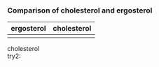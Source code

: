### Comparison of cholesterol and ergosterol

|ergosterol|cholesterol|
|-------|-----|
|<script type="text/javascript" src="https://chemapps.stolaf.edu/jmol/jmol.php?source=https://gr-jeannerat-unige.github.io/macrolide-antibiotics/data/ergosterol-3D.sdf&inline=1&width=350"></script>|<script type="text/javascript" src="https://chemapps.stolaf.edu/jmol/jmol.php?source=https://gr-jeannerat-unige.github.io/macrolide-antibiotics/data/cholesterol-3D.sdf&inline=1&width=350"></script>|


<div style='width:600px'>cholesterol <script>jmolCheckbox('spin on','spin off','spin on/off')</script></div>
<div style='width:600px'>try2:  <script>jmolButton("select atomno = 41;color [0,128,0]", "Highlight key difference with ergosterol");</script></div>
